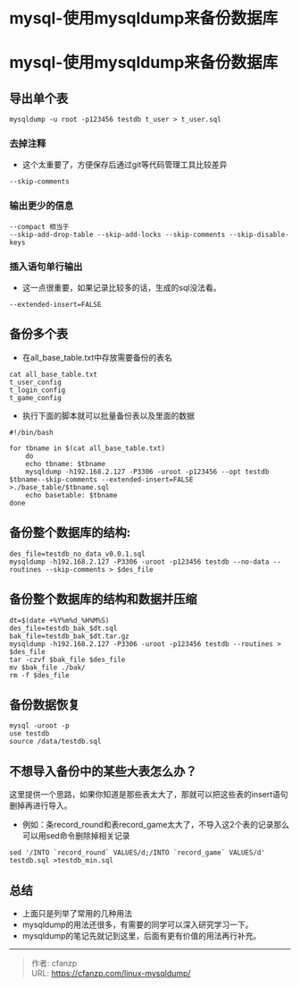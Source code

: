 # mysql-使用mysqldump来备份数据库


# mysql-使用mysqldump来备份数据库
## 导出单个表
```
mysqldump -u root -p123456 testdb t_user > t_user.sql
```

### 去掉注释
- 这个太重要了，方便保存后通过git等代码管理工具比较差异
```
--skip-comments
```

### 输出更少的信息
```
--compact 相当于
--skip-add-drop-table --skip-add-locks --skip-comments --skip-disable-keys
```

### 插入语句单行输出
- 这一点很重要，如果记录比较多的话，生成的sql没法看。
```
--extended-insert=FALSE
```

## 备份多个表
- 在all_base_table.txt中存放需要备份的表名
```
cat all_base_table.txt
t_user_config
t_login_config
t_game_config
```
- 执行下面的脚本就可以批量备份表以及里面的数据
```
#!/bin/bash

for tbname in $(cat all_base_table.txt)
    do
    echo tbname: $tbname
    mysqldump -h192.168.2.127 -P3306 -uroot -p123456 --opt testdb  $tbname--skip-comments --extended-insert=FALSE >./base_table/$tbname.sql
    echo basetable: $tbname
done
```

## 备份整个数据库的结构:
```
des_file=testdb_no_data_v0.0.1.sql
mysqldump -h192.168.2.127 -P3306 -uroot -p123456 testdb --no-data --routines --skip-comments > $des_file
```

## 备份整个数据库的结构和数据并压缩
```
dt=$(date +%Y%m%d_%H%M%S)
des_file=testdb_bak_$dt.sql
bak_file=testdb_bak_$dt.tar.gz
mysqldump -h192.168.2.127 -P3306 -uroot -p123456 testdb --routines > $des_file
tar -czvf $bak_file $des_file
mv $bak_file ./bak/
rm -f $des_file
```

## 备份数据恢复
```
mysql -uroot -p
use testdb
source /data/testdb.sql
```

## 不想导入备份中的某些大表怎么办？
这里提供一个思路，如果你知道是那些表太大了，那就可以把这些表的insert语句删掉再进行导入。
- 例如：条record_round和表record_game太大了，不导入这2个表的记录那么可以用sed命令删除掉相关记录
```
sed '/INTO `record_round` VALUES/d;/INTO `record_game` VALUES/d' testdb.sql >testdb_min.sql
```

## 总结
- 上面只是列举了常用的几种用法
- mysqldump的用法还很多，有需要的同学可以深入研究学习一下。
- mysqldump的笔记先就记到这里，后面有更有价值的用法再行补充。


---

> 作者: cfanzp  
> URL: https://cfanzp.com/linux-mysqldump/  

